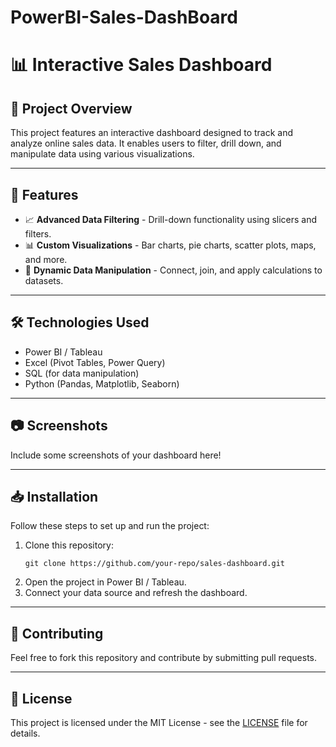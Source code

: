 # PowerBI-Sales-DashBoard
# 📊 Interactive Sales Dashboard  

## 🚀 Project Overview  
<p>This project features an interactive dashboard designed to track and analyze online sales data. It enables users to filter, drill down, and manipulate data using various visualizations.</p>

<hr>

## 🔹 Features  
<ul>
  <li>📈 <b>Advanced Data Filtering</b> - Drill-down functionality using slicers and filters.</li>
  <li>📊 <b>Custom Visualizations</b> - Bar charts, pie charts, scatter plots, maps, and more.</li>
  <li>🔄 <b>Dynamic Data Manipulation</b> - Connect, join, and apply calculations to datasets.</li>
</ul>

<hr>

## 🛠️ Technologies Used  
<ul>
  <li>Power BI / Tableau</li>
  <li>Excel (Pivot Tables, Power Query)</li>
  <li>SQL (for data manipulation)</li>
  <li>Python (Pandas, Matplotlib, Seaborn)</li>
</ul>

<hr>

## 📷 Screenshots  
<p>Include some screenshots of your dashboard here!</p>

<hr>

## 📥 Installation  
<p>Follow these steps to set up and run the project:</p>
<ol>
  <li>Clone this repository:</li>
  <pre><code>git clone https://github.com/your-repo/sales-dashboard.git</code></pre>
  <li>Open the project in Power BI / Tableau.</li>
  <li>Connect your data source and refresh the dashboard.</li>
</ol>

<hr>

## 🤝 Contributing  
<p>Feel free to fork this repository and contribute by submitting pull requests.</p>

<hr>

## 📜 License  
<p>This project is licensed under the MIT License - see the <a href="LICENSE">LICENSE</a> file for details.</p>

